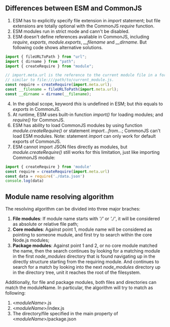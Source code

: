 
## Differences between ESM and CommonJS
1. ESM has to explicitly specify file extension in *import* statement; but file extensions are totally optional with the CommonJS *require* function.
2. ESM modules run in strict mode and cann't be disabled.
3. ESM doesn't define references avaliable in CommonJS, including *require*, *exports*, *module.exports*, *__filename* and *__dirname*. But following code shows alternative solutions.
```javascript
import { fileURLToPath } from "url";
import { dirname } from "path";
import { createRequire } from "module";

// import.meta.url is the reference to the current module file in a format 
// similar to file:///path/to/current_module.js.
const require = createRequire(import.meta.url);
const __filename = fileURLToPath(import.meta.url);
const __dirname = dirname(__filename);
```
4. In the global scope, keyword *this* is undefined in ESM; but *this* equals to *exports* in CommonJS.
5. At runtime, ESM uses built-in function *import()* for loading modules; and *require()* for CommonJS.
6. ESM has ability to load CommonJS modules by using function *module.createRequire()* or statement *import...from...*; CommonJS can't load ESM modules. Note: statement *import* can only work for default exports of CommonJS.
7. ESM cannot import JSON files directly as modules, but *module.createRequire()* still works for this limitation, just like importing CommonJS module:
```javascript
import { createRequire } from 'module'
const require = createRequire(import.meta.url)
const data = require('./data.json')
console.log(data)
```

## Module name resolving algorithm
The resolving algorithm can be divided into three major braches:
1. **File modules**: If module name starts with *'/'* or *'./'*, it will be considered as absolute or relative file path;
2. **Core modules**: Against point 1, module name will be considered as pointing to someone mudule, and first try to search within the core Node.js modules;
3. **Package modules**: Against point 1 and 2, or no core module matched the name, then the search continues by looking for a matching module in the first *node_modules* directory that is found navigating up in the directly structure starting from the requiring module. And continues to search for a match by looking into the next *node_modules* directory up in the directory tree, unit it reaches the root of the filesystem.

Additionally, for file and package modules, both files and directories can match the moduleName. In particular, the algorithm will try to match as following:
1. <*moduleName*>.js
2. <*moduleName*>/index.js
3. The directory/file specified in the main property of <*moduleName*>/package.json